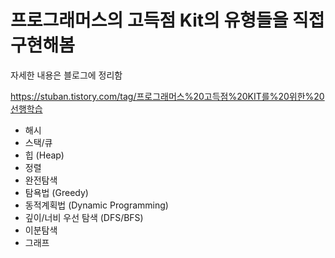# 프로그래머스의 고득점 Kit의 유형들을 직접 구현해봄

자세한 내용은 블로그에 정리함

https://stuban.tistory.com/tag/프로그래머스%20고득점%20KIT를%20위한%20선행학습


- 해시
- 스택/큐
- 힙 (Heap)
- 정렬
- 완전탐색 
- 탐욕법 (Greedy)
- 동적계획법 (Dynamic Programming)
- 깊이/너비 우선 탐색 (DFS/BFS)
- 이분탐색
- 그래프
